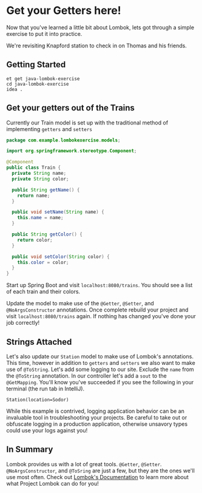 # Get your Getters here!

Now that you've learned a little bit about Lombok, lets got through a simple exercise to put it into practice.

We're revisiting Knapford station to check in on Thomas and his friends.

## Getting Started

```no-highlight
et get java-lombok-exercise
cd java-lombok-exercise
idea .
```

## Get your getters out of the Trains

Currently our Train model is set up with the traditional method of implementing `getters` and `setters`

```java
package com.example.lombokexercise.models;

import org.springframework.stereotype.Component;

@Component
public class Train {
  private String name;
  private String color;

  public String getName() {
    return name;
  }

  public void setName(String name) {
    this.name = name;
  }

  public String getColor() {
    return color;
  }

  public void setColor(String color) {
    this.color = color;
  }
}
```

Start up Spring Boot and visit `localhost:8080/trains`. You should see a list of each train and their colors.

Update the model to make use of the `@Getter`, `@Setter`, and `@NoArgsConstructor` annotations. Once complete rebuild your project and visit `localhost:8080/trains` again. If nothing has changed you've done your job correctly!

## Strings Attached

Let's also update our `Station` model to make use of Lombok's annotations. This time, however in addition to `getters` and `setters` we also want to make use of `@ToString`.
Let's add some logging to our site. Exclude the `name` from the `@ToString` annotation. In our controller let's add a `sout` to the `@GetMapping`.
You'll know you've succeeded if you see the following in your terminal (the run tab in IntelliJ).

```no-highlight
Station(location=Sodor)
```

While this example is contrived, logging application behavior can be an invaluable tool in troubleshooting your projects. Be careful to take out or obfuscate logging in a production application, otherwise unsavory types could use your logs against you!

## In Summary

Lombok provides us with a lot of great tools. `@Getter`, `@Setter`. `@NoArgsConstructor`, and `@ToSring` are just a few, but they are the ones we'll use most often.
Check out [Lombok's Documentation](https://github.com/rzwitserloot/lombok/wiki) to learn more about what Project Lombok can do for you!
